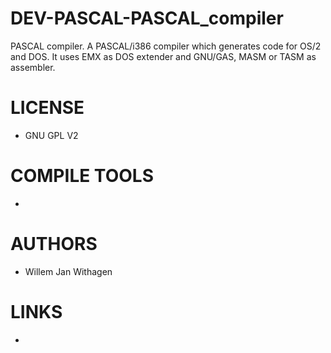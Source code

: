 DEV-PASCAL-PASCAL_compiler
==========================

PASCAL compiler. A PASCAL/i386 compiler which generates code for OS/2 and DOS. It uses EMX as DOS extender and GNU/GAS, MASM or TASM as assembler. 

LICENSE
===============
* GNU GPL V2

COMPILE TOOLS
===============
* 
 
AUTHORS
===============
* Willem Jan Withagen

LINKS
===============
* 
